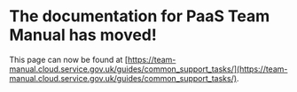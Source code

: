 
# The documentation for PaaS Team Manual has moved!
This page can now be found at [https://team-manual.cloud.service.gov.uk/guides/common_support_tasks/](https://team-manual.cloud.service.gov.uk/guides/common_support_tasks/).

